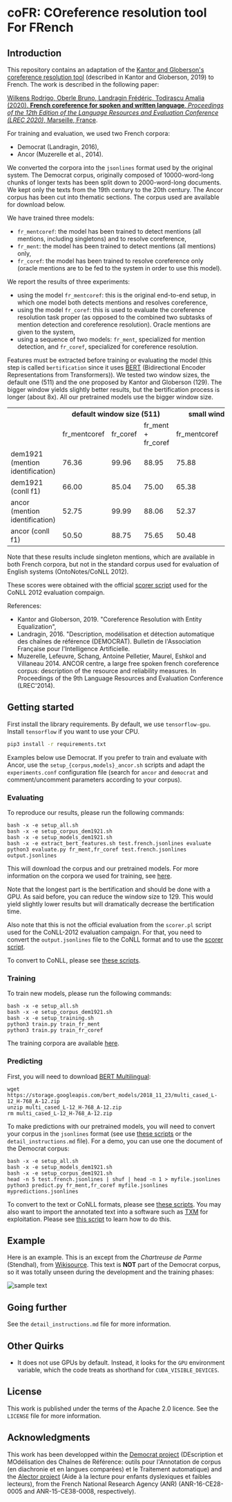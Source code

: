 # coFR: COreference resolution tool For FRench


## Introduction

This repository contains an adaptation of the [Kantor and Globerson's coreference resolution tool](https://github.com/kkjawz/coref-ee) (described in Kantor and Globerson, 2019) to French.  The work is described in the following paper:

[Wilkens Rodrigo, Oberle Bruno, Landragin Frédéric, Todirascu Amalia (2020). **French coreference for spoken and written language**, _Proceedings of the 12th Edition of the Language Resources and Evaluation Conference (LREC 2020)_, Marseille, France](http://boberle.com/files/uploads/WilkensOberleLandraginTodirascu-2019_lrec.pdf).

For training and evaluation, we used two French corpora:

- Democrat (Landragin, 2016),
- Ancor (Muzerelle et al., 2014).

We converted the corpora into the `jsonlines` format used by the original system.  The Democrat corpus, originally composed of 10000-word-long chunks of longer texts has been split down to 2000-word-long documents.  We kept only the texts from the 19th century to the 20th century.  The Ancor corpus has been cut into thematic sections.  The corpus used are available for download below.

We have trained three models:

- `fr_mentcoref`: the model has been trained to detect mentions (all mentions, including singletons) and to resolve coreference,
- `fr_ment`: the model has been trained to detect mentions (all mentions) only,
- `fr_coref`: the model has been trained to resolve coreference only (oracle mentions are to be fed to the system in order to use this model).

We report the results of three experiments:

- using the model `fr_mentcoref`: this is the original end-to-end setup, in which one model both detects mentions and resolves coreference,
- using the model `fr_coref`: this is used to evaluate the coreference resolution task proper (as opposed to the combined two subtasks of mention detection and coreference resolution).  Oracle mentions are given to the system,
- using a sequence of two models: `fr_ment`, specialized for mention detection, and `fr_coref`, specialized for coreference resolution.

Features must be extracted before training or evaluating the model (this step is called `bertification` since it uses [BERT](https://github.com/google-research/bert) (Bidirectional Encoder Representations from Transformers)).  We tested two window sizes, the default one (511) and the one proposed by Kantor and Globerson (129).  The bigger window yields slightly better results, but the bertification process is longer (about 8x).  All our pretrained models use the bigger window size.


<table class="tg">
  <tr>
    <th class="tg-0lax"></th>
    <th class="tg-baqh" colspan="3">default window size (511)</th>
    <th class="tg-baqh" colspan="3">small window size (129)</th>
  </tr>
  <tr>
    <td class="tg-0pky"></td>
    <td class="tg-0pky">fr_mentcoref<br></td>
    <td class="tg-0pky">fr_coref</td>
    <td class="tg-fymr">fr_ment + fr_coref</td>
    <td class="tg-0pky">fr_mentcoref</td>
    <td class="tg-0lax">fr_coref</td>
    <td class="tg-0lax">fr_ment + fr_coref</td>
  </tr>
  <tr>
    <td class="tg-0pky">dem1921 (mention identification)</td>
    <td class="tg-0pky">76.36</td>
    <td class="tg-0pky">99.96</td>
    <td class="tg-fymr">88.95</td>
    <td class="tg-0pky">75.88</td>
    <td class="tg-0lax">99.96</td>
    <td class="tg-0lax">88.58</td>
  </tr>
  <tr>
    <td class="tg-0pky">dem1921 (conll f1)</td>
    <td class="tg-0pky">66.00</td>
    <td class="tg-0pky">85.04</td>
    <td class="tg-fymr">75.00</td>
    <td class="tg-0pky">65.38</td>
    <td class="tg-0lax">84.84</td>
    <td class="tg-0lax">74.97</td>
  </tr>
  <tr>
    <td class="tg-0pky">ancor (mention identification)</td>
    <td class="tg-0pky">52.75</td>
    <td class="tg-0pky">99.99</td>
    <td class="tg-fymr">88.06</td>
    <td class="tg-0pky">52.37</td>
    <td class="tg-0lax">99.99</td>
    <td class="tg-0lax">88.03</td>
  </tr>
  <tr>
    <td class="tg-0lax">ancor (conll f1)</td>
    <td class="tg-0lax">50.50</td>
    <td class="tg-0lax">88.75</td>
    <td class="tg-1wig">75.65</td>
    <td class="tg-0lax">50.48</td>
    <td class="tg-0lax">88.45</td>
    <td class="tg-0lax">75.47</td>
  </tr>
</table>


Note that these results include singleton mentions, which are available in both French corpora, but not in the standard corpus used for evaluation of English systems (OntoNotes/CoNLL 2012).

These scores were obtained with the official [scorer script](https://github.com/conll/reference-coreference-scorers) used for the CoNLL 2012 evaluation compaign.


References:
- Kantor and Globerson, 2019. "Coreference Resolution with Entity Equalization",
- Landragin, 2016. "Description, modélisation et détection automatique des chaı̂nes de référence (DEMOCRAT). Bulletin de l'Association Française pour l'Intelligence Artificielle.
- Muzerelle, Lefeuvre, Schang, Antoine Pelletier, Maurel, Eshkol and Villaneau 2014. ANCOR centre, a large free spoken french coreference corpus: description of the resource and reliability measures. In Proceedings of the 9th Language Resources and Evaluation Conference (LREC'2014).



## Getting started

First install the library requirements.  By default, we use `tensorflow-gpu`.  Install `tensorflow` if you want to use your CPU.

```bash
pip3 install -r requirements.txt
```

Examples below use Democrat.  If you prefer to train and evaluate with Ancor, use the `setup_{corpus,models}_ancor.sh` scripts and adapt the `experiments.conf` configuration file (search for `ancor` and `democrat` and comment/uncomment parameters according to your corpus).


### Evaluating

To reproduce our results, please run the following commands:

```
bash -x -e setup_all.sh
bash -x -e setup_corpus_dem1921.sh
bash -x -e setup_models_dem1921.sh
bash -x -e extract_bert_features.sh test.french.jsonlines evaluate
python3 evaluate.py fr_ment,fr_coref test.french.jsonlines output.jsonlines
```

This will download the corpus and our pretrained models.  For more information on the corpora we used for training, see [here](https://github.com/boberle/coreference_databases).

Note that the longest part is the bertification and should be done with a GPU.  As said before, you can reduce the window size to 129.  This would yield slightly lower results but will dramatically decrease the bertification time.

Also note that this is not the official evaluation from the `scorer.pl` script used for the CoNLL-2012 evaluation campaign.  For that, you need to convert the `output.jsonlines` file to the CoNLL format and to use the [scorer script](https://github.com/conll/reference-coreference-scorers).

To convert to CoNLL, please see [these scripts](https://github.com/boberle/corefconversion).


### Training

To train new models, please run the following commands:

```
bash -x -e setup_all.sh
bash -x -e setup_corpus_dem1921.sh
bash -x -e setup_training.sh
python3 train.py train_fr_ment
python3 train.py train_fr_coref
```

The training corpora are available [here](https://github.com/boberle/coreference_databases).


### Predicting

First, you will need to download [BERT Multilingual](https://github.com/google-research/bert):

```
wget https://storage.googleapis.com/bert_models/2018_11_23/multi_cased_L-12_H-768_A-12.zip
unzip multi_cased_L-12_H-768_A-12.zip
rm multi_cased_L-12_H-768_A-12.zip
```

To make predictions with our pretrained models, you will need to convert your corpus in the `jsonlines` format (see use [these scripts](https://github.com/boberle/corefconversion) or the `detail_instructions.md` file).  For a demo, you can use one the document of the Democrat corpus:


```
bash -x -e setup_all.sh
bash -x -e setup_models_dem1921.sh
bash -x -e setup_corpus_dem1921.sh
head -n 5 test.french.jsonlines | shuf | head -n 1 > myfile.jsonlines
python3 predict.py fr_ment,fr_coref myfile.jsonlines mypredictions.jsonlines
```

To convert to the text or CoNLL formats, please see [these
scripts](https://github.com/boberle/corefconversion).  You may also want
to import the annotated text into a software such as
[TXM](http://textometrie.ens-lyon.fr/) for exploitation. Please see
[this script](https://github.com/boberle/jsonlines2tei) to learn how to
do this.


## Example

Here is an example.  This is an except from the _Chartreuse de Parme_ (Stendhal), from [Wikisource](https%3A%2F%2Ffr.wikisource.org%2Fwiki%2FLa_Chartreuse_de_Parme_%28%25C3%25A9dition_Martineau%2C_1927%29).  This text is **NOT** part of the Democrat corpus, so it was totally unseen during the development and the training phases:

![sample text](docs/sample.png)


## Going further

See the `detail_instructions.md` file for more information.


## Other Quirks

* It does not use GPUs by default. Instead, it looks for the `GPU` environment variable, which the code treats as shorthand for `CUDA_VISIBLE_DEVICES`.

## License

This work is published under the terms of the Apache 2.0 licence.  See the `LICENSE` file for more information.


## Acknowledgments

This work has been developped within the [Democrat project](https://anr.fr/Projet-ANR-15-CE38-0008) (DEscription et MOdélisation des Chaînes de Référence: outils pour l'Annotation de corpus (en diachronie et en langues comparées) et le Traitement automatique) and the [Alector project](https://anr.fr/Projet-ANR-16-CE28-0005) (Aide à la lecture pour enfants dyslexiques et faibles lecteurs), from the French National Research Agency (ANR) (ANR-16-CE28-0005 and ANR-15-CE38-0008, respectively).


